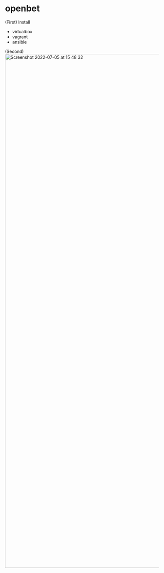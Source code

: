 # openbet

(First)
Install 
- virtualbox
- vagrant
- ansible


(Second)
<img width="1680" alt="Screenshot 2022-07-05 at 15 48 32" src="https://user-images.githubusercontent.com/62518694/177332797-f925a178-ccf6-461b-ac87-f60cbd52da37.png">


